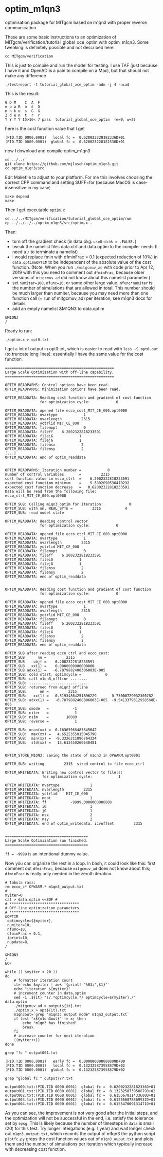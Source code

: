 # optim_m1qn3
optimisation package for MITgcm based on m1qn3 with proper reverse communication

These are some basic instructions to an optimization of MITgcm/verification/tutorial_global_oce_optim with optim_m1qn3. Some tweaking is definitely possible and not described here.

```cd MITgcm/verification```

This is just to compile and run the model for testing. I use TAF (just because I have it and OpenAD is a pain to compile on a Mac), but that should not make any difference

```./testreport -t tutorial_global_oce_optim -adm -j 4 -ncad```

This is the result:

```
G D M    C  A  F
e p a R  o  d  D
n n k u  s  G  G
2 d e n  t  r  r
Y Y Y Y 15>16< 7 pass  tutorial_global_oce_optim  (e=0, w=2)
```

here is the cost function value that I get

```
(PID.TID 0000.0001)   local fc =  0.620023228182336D+01
(PID.TID 0000.0001)  global fc =  0.620023228182336D+01
```

now I download and compile optim_m1qn3

```
cd ../../
git clone https://github.com/mjlosch/optim_m1qn3.git
cd optim_m1qn3/src
```

Edit Makefile to adjust to your platform. For me this involves choosing the correct CPP command and setting SUFF=for (because MacOS is case-insensitive in my case)

```
make depend
make
```

Then I get executable ```optim.x```

```
cd ../../MITgcm/verification/tutorial_global_oce_optim/run
cp ../../../../optim_m1qn3/src/optim.x .
```

Then:
- turn off the gradient check (in data.pkg: ```useGrdchk = .FALSE.```)
- tweak the namelist files data.ctrl and data.optim to the compiler needs (I need a ```/``` to terminate a namelist)
- I would replace fmin with dfminFrac = 0.1 (expected reduction of 10%) in ```data.optim&OPTIM``` to be independent of the absolute value of the  cost function. (Note: When you run ```./mitgcmuv_ad``` with code prior to Apr 12, 2019 with this you need to comment out ```dfminFrac```, because older versions of ```mitgcmuv_ad``` did not know about this namelist parameter.)
- set ```numiter=100```, ```nfunc=10```, or some other large value. ```nfunc*numiter``` is the number of simulations that are allowed in total. This number should be much larger than numiter, because you may need more than one function call (= run of mitgcmuv_ad) per iteration, see m1qn3 docs for details
- add an empty namelist &M1QN3 to data.optim

```
&M1QN3
/
```
Ready to run:

```./optim.x > opt0.txt ```

I get a lot of output in opt0.txt, which is easier to read with ```less -S opt0.out``` (to truncate long lines); essentially I have the same value for the cost function.

```
==================================================
Large Scale Optimization with off-line capability.
==================================================

OPTIM_READPARMS: Control options have been read.
OPTIM_READPARMS: Minimization options have been read.

OPTIM_READDATA: Reading cost function and gradient of cost function
                for optimization cycle:            0

OPTIM_READDATA: opened file ecco_cost_MIT_CE_000.opt0000
OPTIM_READDATA: nvartype            1
OPTIM_READDATA: nvarlength         2315
OPTIM_READDATA: yctrlid MIT_CE_000
OPTIM_READDATA: filenopt            0
OPTIM_READDATA: fileff    6.2002322818233591
OPTIM_READDATA: fileiG            1
OPTIM_READDATA: filejG            1
OPTIM_READDATA: filensx            2
OPTIM_READDATA: filensy            2
[...]
OPTIM_READDATA: end of optim_readdata


OPTIM_READPARMS: Iteration number =            0
number of control variables       =         2315
cost function value in ecco_ctrl  =    6.2002322818233591
expected cost function minimum    =    5.5802090536410232
expected cost function decrease   =   0.62002322818233591
Data will be read from the following file: ecco_ctrl_MIT_CE_000.opt0000

OPTIM_SUB: Calling m1qn3_optim for iteration:            0
OPTIM_SUB: with nn, REAL_BYTE =         2315           4
OPTIM_SUB: read model state

OPTIM_READDATA: Reading control vector
                for optimization cycle:            0

OPTIM_READDATA: opened file ecco_ctrl_MIT_CE_000.opt0000
OPTIM_READDATA: nvartype            1
OPTIM_READDATA: nvarlength         2315
OPTIM_READDATA: yctrlid MIT_CE_000
OPTIM_READDATA: filenopt            0
OPTIM_READDATA: fileff    6.2002322818233591
OPTIM_READDATA: fileiG            1
OPTIM_READDATA: filejG            1
OPTIM_READDATA: filensx            2
OPTIM_READDATA: filensy            2
OPTIM_READDATA: end of optim_readdata


OPTIM_READDATA: Reading cost function and gradient of cost function
                for optimization cycle:            0

OPTIM_READDATA: opened file ecco_cost_MIT_CE_000.opt0000
OPTIM_READDATA: nvartype            1
OPTIM_READDATA: nvarlength         2315
OPTIM_READDATA: yctrlid MIT_CE_000
OPTIM_READDATA: filenopt            0
OPTIM_READDATA: fileff    6.2002322818233591
OPTIM_READDATA: fileiG            1
OPTIM_READDATA: filejG            1
OPTIM_READDATA: filensx            2
OPTIM_READDATA: filensy            2
OPTIM_READDATA: end of optim_readdata

OPTIM_SUB after reading ecco_ctrl and ecco_cost:
OPTIM_SUB      nn =         2315
OPTIM_SUB    objf =    6.2002322818233591
OPTIM_SUB   xx(1) =    0.0000000000000000
OPTIM_SUB adxx(1) =   -6.7879882408306003E-005
OPTIM_SUB: cold start, optimcycle =           0
OPTIM_SUB: call m1qn3_offline ........
OPTIM_SUB: ...........................
OPTIM_SUB: returned from m1qn3_offline
OPTIM_SUB:      nn =         2315
OPTIM_SUB:   xx(1) =   0.51934864251896229       0.73000729032300782
OPTIM_SUB: adxx(1) =   -6.7879882408306003E-005  -9.5413379312958568E-005
OPTIM_SUB: omode   =           -1
OPTIM_SUB: niter   =            1
OPTIM_SUB: nsim    =        10000
OPTIM_SUB: reverse =            1

OPTIM_SUB: mean(xx) =  0.16365068483545642
OPTIM_SUB:  max(xx) =   4.6525355815045790
OPTIM_SUB:  min(xx) =  -9.3326211896764324
OPTIM_SUB:  std(xx) =   15.613450260548481


OPTIM_STORE_M1QN3: saving the state of m1qn3 in OPWARM.opt0001

OPTIM_SUB: writing         2315  sized control to file ecco_ctrl

OPTIM_WRITEDATA: Writing new control vector to file(s)
                 for optimization cycle:            1

OPTIM_WRITEDATA: nvartype              1
OPTIM_WRITEDATA: nvarlength         2315
OPTIM_WRITEDATA: yctrlid    MIT_CE_000
OPTIM_WRITEDATA: nopt                  1
OPTIM_WRITEDATA: ff           -9999.0000000000000
OPTIM_WRITEDATA: iG                    1
OPTIM_WRITEDATA: jG                    1
OPTIM_WRITEDATA: nsx                   2
OPTIM_WRITEDATA: nsy                   2
OPTIM_WRITEDATA: end of optim_writedata, icvoffset         2315


======================================
Large Scale Optimization run finished.
======================================
```

```ff = -9999``` is an intentional dummy value.

Now you can organize the rest in a loop. In bash, it could look like this:
first comment out ```dfminFrac```, because ```mitgcmuv_ad``` does not know about this; ```dfminFrac``` is really only needed in the zeroth iteration.
```
# tabula rasa:
rm ecco_c* OPWARM.* m1qn3_output.txt
#
myiter=0
cat > data.optim <<EOF #
# ********************************
# Off-line optimization parameters
# ********************************
&OPTIM
 optimcycle=${myiter},
 numiter=10,
 nfunc=10,
 dfminFrac = 0.1,
 iprint=10,
 nupdate=8,
/

&M1QN3
/
EOF

while (( $myiter < 20 ))
do
    # formatter iteration count
    it=`echo $myiter | awk '{printf "%03i",$1}'`
    echo "iteration ${myiter}"
    # increment counter in data.optim
    sed -i .${it} "s/.*optimcycle.*/ optimcycle=${myiter},/" data.optim
    ./mitgcmuv_ad > output${it}.txt
    ./optim.x > opt${it}.txt
    m1qn3out=`grep "m1qn3: output mode" m1qn3_output.txt`
    if test "x${m1qn3out}" != x; then
	    echo "m1qn3 has finished"
	    break
    fi
    # increase counter for next iteration
    ((myiter++))
done
```

```grep "fc " output001.txt```
```
(PID.TID 0000.0001)   early fc =  0.000000000000000D+00
(PID.TID 0000.0001)   local fc =  0.132325873958879D+02
(PID.TID 0000.0001)  global fc =  0.132325873958879D+02
```

```grep "global fc " output???.txt```
```
output000.txt:(PID.TID 0000.0001)  global fc =  0.620023228182336D+01
output001.txt:(PID.TID 0000.0001)  global fc =  0.132325873958879D+02
output002.txt:(PID.TID 0000.0001)  global fc =  0.615567811433600D+01
output003.txt:(PID.TID 0000.0001)  global fc =  0.615556878869932D+01
output004.txt:(PID.TID 0000.0001)  global fc =  0.615547009131471D+01
```

As you can see, the improvement is not very good after the initial steps, and the optimization will not be successful in the end, i.e. satisfy the tolerance set by ```epsg```. This is likely because the number of timesteps in ```data``` is small (20) for this test. Try longer intergations (e.g. 1 year) and wait longer check out ```m1qn3_output.txt```, which records the output of m1qn3 the python script ```plotfc.py``` greps the cost function values out of ```m1qn3_ouput.txt``` and plots them and the number of simulations per iteration which typically increase with decreasing cost function.
